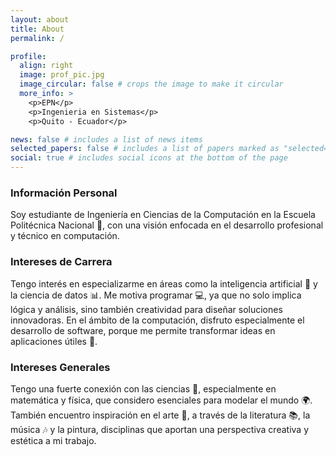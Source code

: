 ```yaml
---
layout: about
title: About
permalink: /

profile:
  align: right
  image: prof_pic.jpg
  image_circular: false # crops the image to make it circular
  more_info: >
    <p>EPN</p>
    <p>Ingenieria en Sistemas</p>
    <p>Quito - Ecuador</p>

news: false # includes a list of news items
selected_papers: false # includes a list of papers marked as "selected={true}"
social: true # includes social icons at the bottom of the page
---
```

### Información Personal
Soy estudiante de Ingeniería en Ciencias de la Computación en la Escuela Politécnica Nacional 🏫, con una visión enfocada en el desarrollo profesional y técnico en computación.

### Intereses de Carrera
Tengo interés en especializarme en áreas como la inteligencia artificial 🤖 y la ciencia de datos 📊. Me motiva programar 💻, ya que no solo implica lógica y análisis, sino también creatividad para diseñar soluciones innovadoras. En el ámbito de la computación, disfruto especialmente el desarrollo de software, porque me permite transformar ideas en aplicaciones útiles 🚀.

### Intereses Generales
Tengo una fuerte conexión con las ciencias 🔬, especialmente en matemática y física, que considero esenciales para modelar el mundo 🌍. También encuentro inspiración en el arte 🎨, a través de la literatura 📚, la música 🎶 y la pintura, disciplinas que aportan una perspectiva creativa y estética a mi trabajo.

